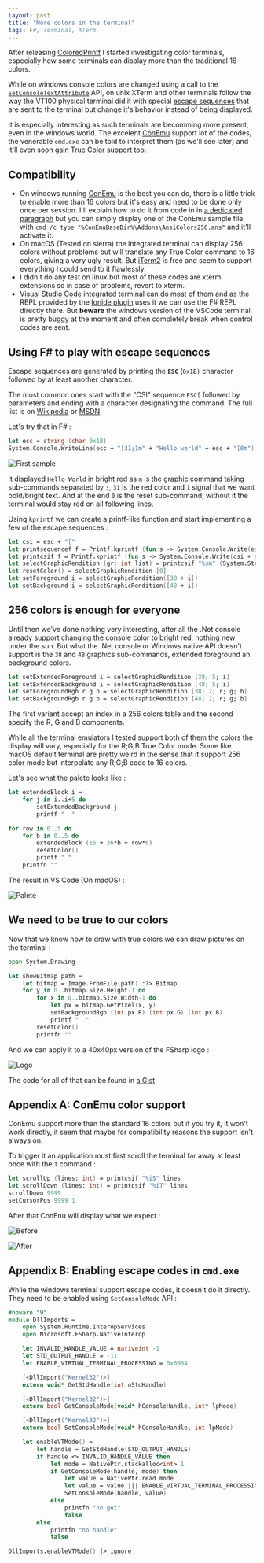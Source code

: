 ```yaml
---
layout: post
title: "More colors in the terminal"
tags: F#, Terminal, XTerm
---
```


After releasing [ColoredPrintf][coloredprintf] I started investigating color terminals, especially how some
terminals can display more than the traditional 16 colors.

While on windows console colors are changed using a call to the
[`SetConsoleTextAttribute`][msdn_consoletextattr] API, on unix XTerm and other terminals follow the way the VT100
physical terminal did it with special [escape sequences][wikipedia] that are sent to the terminal but change it's
behavior instead of being displayed.

It is especially interesting as such terminals are becomming more present, even in the windows world. The
excelent [ConEmu][conemu] support lot of the codes, the venerable `cmd.exe` can be told to interpret them (as we'll
see later) and it'll even soon [gain True Color support too][windows10truecolor].

Compatibility
-------------

* On windows running [ConEmu][conemu] is the best you can do, there is a little trick to enable more than 16 colors
  but it's easy and need to be done only once per session. I'll explain how to do it from code in in
  [a dedicated paragraph](#conemu) but you can simply display one of the ConEmu sample file with
  `cmd /c type "%ConEmuBaseDir%\Addons\AnsiColors256.ans"` and it'll activate it.
* On macOS (Tested on sierra) the integrated terminal can display 256 colors without problems but will translate
  any True Color command to 16 colors, giving a very ugly result. But [iTerm2][iterm2] is free and seem to support
  everything I could send to it flawlessly.
* I didn't do any test on linux but most of these codes are xterm extensions so in case of problems, revert to xterm.
* [Visual Studio Code][vscode] integrated terminal can do most of them and as the REPL provided by the
  [Ionide plugin][ionide] uses it we can use the F# REPL directly there. But **beware** the windows version of the
  VSCode terminal is pretty buggy at the moment and often completely break when control codes are sent.

Using F# to play with escape sequences
--------------------------------------

Escape sequences are generated by printing the **`ESC`** (`0x1B)` character followed by at least another character.

The most common ones start with the "CSI" sequence `ESC[` followed by parameters and ending with a character
designating the command. The full list is on [Wikipedia][wikipedia] or [MSDN][msdn_vt100].

Let's try that in F# :

```fsharp
let esc = string (char 0x1B)
System.Console.WriteLine(esc + "[31;1m" + "Hello world" + esc + "[0m")
```

![First sample](/assets/color-terminal-first-sample.png)

It displayed `Hello World` in bright red as `m` is the graphic command taking sub-commands separated by `;`,
`31` is the red color and `1` signal that we want bold/bright text. And at the end `0` is the reset sub-command,
without it the terminal would stay red on all following lines.

Using `kprintf` we can create a printf-like function and start implementing a few of the escape sequences :

```fsharp
let csi = esc + "["
let printsequencef f = Printf.kprintf (fun s -> System.Console.Write(esc + s)) f
let printcsif f = Printf.kprintf (fun s -> System.Console.Write(csi + s)) f
let selectGraphicRendition (gr: int list) = printcsif "%sm" (System.String.Join(";", gr |> Seq.map string))
let resetColor() = selectGraphicRendition [0]
let setForeground i = selectGraphicRendition([30 + i])
let setBackground i = selectGraphicRendition([40 + i])
```

256 colors is enough for everyone
---------------------------------

Until then we've done nothing very interesting, after all the .Net console already support changing the console
color to bright red, nothing new under the sun. But what the .Net console or Windows native API doesn't support
is the `38` and `48` graphics sub-commands, extended foreground an background colors.

```fsharp
let setExtendedForeground i = selectGraphicRendition [38; 5; i]
let setExtendedBackground i = selectGraphicRendition [48; 5; i]
let setForegroundRgb r g b = selectGraphicRendition [38; 2; r; g; b]
let setBackgroundRgb r g b = selectGraphicRendition [48; 2; r; g; b]
```

The first variant accept an index in a 256 colors table and the second specify the R, G and B components.

While all the terminal emulators I tested support both of them the colors the display will vary, especially for
the R;G;B True Color mode. Some like macOS default terminal are pretty weird in the sense that it support 256 color
mode but interpolate any R;G;B code to 16 colors.

Let's see what the palete looks like :

```fsharp
let extendedBlock i =
    for j in i..i+5 do
        setExtendedBackground j
        printf "  "

for row in 0..5 do
    for b in 0..5 do
        extendedBlock (16 + 36*b + row*6)
        resetColor()
        printf " "
    printfn ""
```

The result in VS Code (On macOS) :

![Palete](/assets/color-terminal-256-pal.png)

We need to be true to our colors
--------------------------------

Now that we know how to draw with true colors we can draw pictures on the terminal :

```fsharp
open System.Drawing

let showBitmap path =
    let bitmap = Image.FromFile(path) :?> Bitmap
    for y in 0..bitmap.Size.Height-1 do
        for x in 0..bitmap.Size.Width-1 do
            let px = bitmap.GetPixel(x, y)
            setBackgroundRgb (int px.R) (int px.G) (int px.B)
            printf "  "
        resetColor()
        printfn ""
```

And we can apply it to a 40x40px version of the FSharp logo :

![Logo](/assets/color-terminal-logo.png)

The code for all of that can be found in [a Gist][gist]

Appendix A: ConEmu color support<a name="conemu"></a>
---------------------------------------------------

ConEmu support more than the standard 16 colors but if you try it, it won't work directly, it seem that maybe for
compatibility reasons the support isn't always on.

To trigger it an application must first scroll the terminal far away at least once with the `T` command :

```fsharp
let scrollUp (lines: int) = printcsif "%iS" lines
let scrollDown (lines: int) = printcsif "%iT" lines
scrollDown 9999
setCursorPos 9999 1
```

After that ConEnu will display what we expect :

![Before](/assets/color-terminal-conemu-16.png)

![After](/assets/color-terminal-conemu-256.png)


Appendix B: Enabling escape codes in `cmd.exe`
----------------------------------------------

While the windows terminal support escape codes, it doesn't do it directly. They need
to be enabled using `SetConsoleMode` API :

```fsharp
#nowarn "9"
module DllImports =
    open System.Runtime.InteropServices
    open Microsoft.FSharp.NativeInterop

    let INVALID_HANDLE_VALUE = nativeint -1
    let STD_OUTPUT_HANDLE = -11
    let ENABLE_VIRTUAL_TERMINAL_PROCESSING = 0x0004

    [<DllImport("Kernel32")>]
    extern void* GetStdHandle(int nStdHandle)

    [<DllImport("Kernel32")>]
    extern bool GetConsoleMode(void* hConsoleHandle, int* lpMode)

    [<DllImport("Kernel32")>]
    extern bool SetConsoleMode(void* hConsoleHandle, int lpMode)

    let enableVTMode() =
        let handle = GetStdHandle(STD_OUTPUT_HANDLE)
        if handle <> INVALID_HANDLE_VALUE then
            let mode = NativePtr.stackalloc<int> 1
            if GetConsoleMode(handle, mode) then
                let value = NativePtr.read mode
                let value = value ||| ENABLE_VIRTUAL_TERMINAL_PROCESSING
                SetConsoleMode(handle, value)
            else
                printfn "no get"
                false
        else
            printfn "no handle"
            false

DllImports.enableVTMode() |> ignore
```


[ionide]: http://ionide.io/
[vscode]: https://code.visualstudio.com/
[conemu]: https://conemu.github.io/
[coloredprintf]: https://github.com/vbfox/ColoredPrintf
[wikipedia]: https://en.wikipedia.org/wiki/ANSI_escape_code
[msdn_vt100]: https://msdn.microsoft.com/en-us/library/windows/desktop/mt638032(v=vs.85).aspx
[msdn_consoletextattr]: https://msdn.microsoft.com/en-us/library/windows/desktop/ms686047(v=vs.85).aspx
[windows10truecolor]: https://blogs.msdn.microsoft.com/commandline/2016/09/22/24-bit-color-in-the-windows-console/
[iterm2]: https://www.iterm2.com/
[gist]: https://gist.github.com/vbfox/f8857242d6b0ce0e4de1e02e2d3f15a0